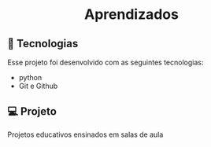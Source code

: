 <h1 align="center"> Aprendizados </h1>

## 🚀 Tecnologias

Esse projeto foi desenvolvido com as seguintes tecnologias:

- python
- Git e Github
  

## 💻 Projeto

 Projetos educativos ensinados em salas de aula 

